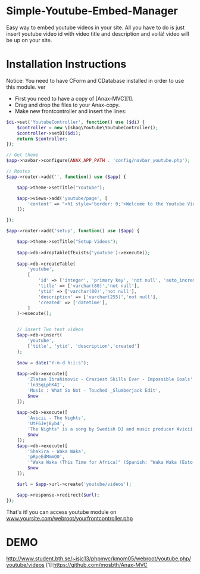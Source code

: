 Simple-Youtube-Embed-Manager
====================
Easy way to embed youtube videos in your site. All you have to do is just insert youtube video id with video title and description and voilà! video will be up on your site.


Installation Instructions
=========================
Notice:
You need to have CForm and CDatabase installed in order to use this module.
ver
- First you need to have a copy of [Anax-MVC][1].
- Drag and drop the files to your Anax-copy.
- Make new frontcontroller and insert the lines: 

```php
$di->set('YoutubeController', function() use ($di) {
    $controller = new \Ishaq\Youtube\YoutubeController();
    $controller->setDI($di);
    return $controller;
});

// Get theme
$app->navbar->configure(ANAX_APP_PATH . 'config/navbar_youtube.php');

// Routes
$app->router->add('', function() use ($app) {

    $app->theme->setTitle("Youtube");

    $app->views->add('youtube/page', [
        'content' => "<h1 style='border: 0;'>Welcome to the Youtube Videos database!</h1>",
    ]);

});

$app->router->add('setup', function() use ($app) {

    $app->theme->setTitle("Setup Videos");
 
    $app->db->dropTableIfExists('youtube')->execute();
 
    $app->db->createTable(
        'youtube',
        [
            'id' => ['integer', 'primary key', 'not null', 'auto_increment'],
            'title' => ['varchar(80)','not null'],
            'ytid' => ['varchar(80)','not null'],
            'description' => ['varchar(255)','not null'],
            'created' => ['datetime'],
        ]
    )->execute();


    // insert Two test videos
    $app->db->insert(
        'youtube',
        ['title', 'ytid', 'description','created']
    );
    
    $now = date("Y-m-d h:i:s");
 
    $app->db->execute([
        'Zlatan Ibrahimovic - Craziest Skills Ever - Impossible Goals',
        'ln35qLphK4I',
        'Music : What So Not - Touched _Slumberjack Edit',
        $now
    ]);
 
    $app->db->execute([
        'Avicii - The Nights',
        'UtF6Jej8yb4',
        'The Nights" is a song by Swedish DJ and music producer Avicii.',
        $now
    ]);
    $app->db->execute([
        'Shakira - Waka Waka',
        'pRpeEdMmmQ0',
        '"Waka Waka (This Time for Africa)" (Spanish: "Waka Waka (Esto es África)") is a song by Colombian singer-songwriter Shakira featuring South African band Freshlyground',
        $now
    ]);

    $url = $app->url->create('youtube/videos');

    $app->response->redirect($url);
});

```
That's it! you can access youtube module on www.yoursite.com/webroot/yourfrontcontroller.php

DEMO
=========================

http://www.student.bth.se/~isjc13/phpmvc/kmom05/webroot/youtube.php/youtube/videos
[1]:https://github.com/mosbth/Anax-MVC

